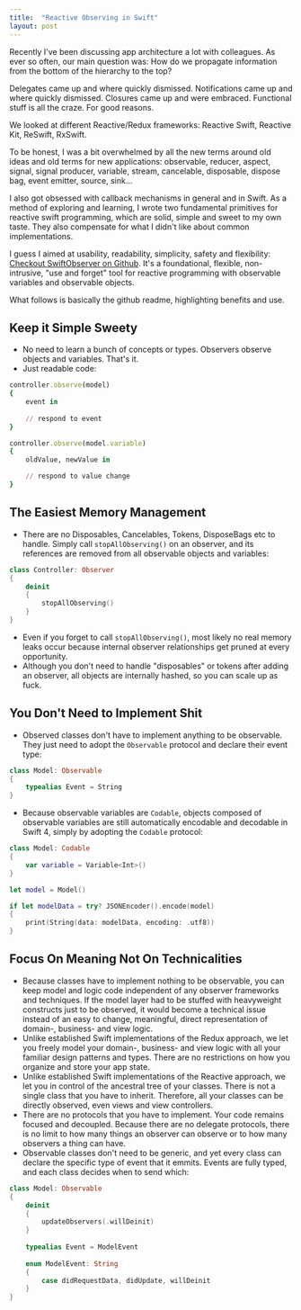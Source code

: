 ```yaml
---
title:  "Reactive Observing in Swift"
layout: post
---
```


Recently I've been discussing app architecture a lot with colleagues. As ever so often, our main question was: How do we propagate information from the bottom of the hierarchy to the top?

Delegates came up and where quickly dismissed. Notifications came up and where quickly dismissed. Closures came up and were embraced. Functional stuff is all the craze. For good reasons.

We looked at different Reactive/Redux frameworks: Reactive Swift, Reactive Kit, ReSwift, RxSwift.

To be honest, I was a bit overwhelmed by all the new terms around old ideas and old terms for new applications: observable, reducer, aspect, signal, signal producer, variable, stream, cancelable, disposable, dispose bag, event emitter, source, sink...

I also got obsessed with callback mechanisms in general and in Swift. As a method of exploring and learning, I wrote two fundamental primitives for reactive swift programming, which are solid, simple and sweet to my own taste. They also compensate for what I didn't like about common implementations.

I guess I aimed at usability, readability, simplicity, safety and flexibility: [Checkout SwiftObserver on Github](github.com/flowtoolz/flowtoolz.git/tree/master/Code/swift/SwiftObserver/). It's a foundational, flexible, non-intrusive, "use and forget" tool for reactive programming with observable variables and observable objects.

What follows is basically the github readme, highlighting benefits and use.

## Keep it Simple Sweety

* No need to learn a bunch of concepts or types. Observers observe objects and variables. That's it.
* Just readable code:

~~~Ruby
controller.observe(model)
{ 
	event in
	
	// respond to event
}

controller.observe(model.variable)
{
	oldValue, newValue in

	// respond to value change
}
~~~

## The Easiest Memory Management

* There are no Disposables, Cancelables, Tokens, DisposeBags etc to handle. Simply call `stopAllObserving()` on an observer, and its references are removed from all observable objects and variables:

~~~Swift
class Controller: Observer
{
	deinit
	{
		stopAllObserving()
	}
}
~~~

* Even if you forget to call `stopAllObserving()`, most likely no real memory leaks occur because internal observer relationships get pruned at every opportunity.
* Although you don't need to handle "disposables" or tokens after adding an observer, all objects are internally hashed, so you can scale up as fuck.

## You Don't Need to Implement Shit

* Observed classes don't have to implement anything to be observable. They just need to adopt the `Observable` protocol and declare their event type:

~~~Swift
class Model: Observable
{
	typealias Event = String
}
~~~

* Because observable variables are `Codable`, objects composed of observable variables are still automatically encodable and decodable in Swift 4, simply by adopting the `Codable` protocol:

~~~Swift
class Model: Codable
{
	var variable = Variable<Int>()
}

let model = Model()

if let modelData = try? JSONEncoder().encode(model)
{
	print(String(data: modelData, encoding: .utf8))
}
~~~

## Focus On Meaning Not On Technicalities

* Because classes have to implement nothing to be observable, you can keep model and logic code independent of any observer frameworks and techniques. If the model layer had to be stuffed with heavyweight constructs just to be observed, it would become a technical issue instead of an easy to change,  meaningful, direct representation of domain-, business- and view logic.
* Unlike established Swift implementations of the Redux approach, we let you freely model your domain-, business- and view logic with all your familiar design patterns and types. There are no restrictions on how you organize and store your app state.
* Unlike established Swift implementations of the Reactive approach, we let you in control of the ancestral tree of your classes. There is not a single class that you have to inherit. Therefore, all your classes can be directly observed, even views and view controllers.
* There are no protocols that you have to implement. Your code remains focused and decoupled. Because there are no delegate protocols, there is no limit to how many things an observer can observe or to how many observers a thing can have.
* Observable classes don't need to be generic, and yet every class can declare the specific type of event that it emmits. Events are fully typed, and each class decides when to send which: 

~~~Swift
class Model: Observable
{
	deinit
	{
		updateObservers(.willDeinit)
	}
	
	typealias Event = ModelEvent
	
	enum ModelEvent: String
	{
		case didRequestData, didUpdate, willDeinit
	}
}
~~~